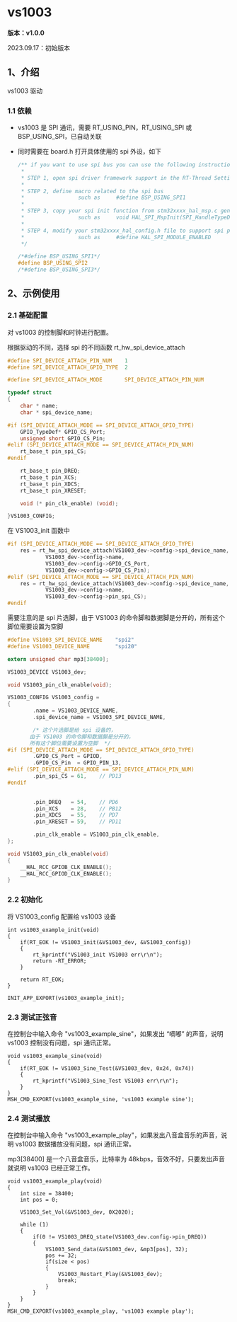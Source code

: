 



# vs1003

**版本：v1.0.0**

2023.09.17：初始版本

## 1、介绍

vs1003 驱动

### 1.1 依赖

- vs1003 是 SPI 通讯，需要 RT_USING_PIN，RT_USING_SPI 或 BSP_USING_SPI，已自动关联

- 同时需要在 board.h 打开具体使用的 spi 外设，如下

  ```c
  /** if you want to use spi bus you can use the following instructions.
   *
   * STEP 1, open spi driver framework support in the RT-Thread Settings file
   *
   * STEP 2, define macro related to the spi bus
   *                 such as     #define BSP_USING_SPI1
   *
   * STEP 3, copy your spi init function from stm32xxxx_hal_msp.c generated by stm32cubemx to the end of board.c file
   *                 such as     void HAL_SPI_MspInit(SPI_HandleTypeDef* hspi)
   *
   * STEP 4, modify your stm32xxxx_hal_config.h file to support spi peripherals. define macro related to the peripherals
   *                 such as     #define HAL_SPI_MODULE_ENABLED
   */
  
  /*#define BSP_USING_SPI1*/
  #define BSP_USING_SPI2
  /*#define BSP_USING_SPI3*/
  ```

  

## 2、示例使用

### 2.1 基础配置

对 vs1003 的控制脚和时钟进行配置。

根据驱动的不同，选择 spi 的不同函数 rt_hw_spi_device_attach

```C
#define SPI_DEVICE_ATTACH_PIN_NUM    1
#define SPI_DEVICE_ATTACH_GPIO_TYPE  2

#define SPI_DEVICE_ATTACH_MODE       SPI_DEVICE_ATTACH_PIN_NUM 

typedef struct
{
    char * name;
    char * spi_device_name;

#if (SPI_DEVICE_ATTACH_MODE == SPI_DEVICE_ATTACH_GPIO_TYPE)
    GPIO_TypeDef* GPIO_CS_Port;
    unsigned short GPIO_CS_Pin;
#elif (SPI_DEVICE_ATTACH_MODE == SPI_DEVICE_ATTACH_PIN_NUM)
    rt_base_t pin_spi_CS;
#endif

    rt_base_t pin_DREQ;
    rt_base_t pin_XCS;
    rt_base_t pin_XDCS;
    rt_base_t pin_XRESET;

    void (* pin_clk_enable) (void);

}VS1003_CONFIG;
```
在 VS1003_init 函数中

```c
#if (SPI_DEVICE_ATTACH_MODE == SPI_DEVICE_ATTACH_GPIO_TYPE)
    res = rt_hw_spi_device_attach(VS1003_dev->config->spi_device_name, 
            VS1003_dev->config->name,
            VS1003_dev->config->GPIO_CS_Port,
            VS1003_dev->config->GPIO_CS_Pin);
#elif (SPI_DEVICE_ATTACH_MODE == SPI_DEVICE_ATTACH_PIN_NUM)
    res = rt_hw_spi_device_attach(VS1003_dev->config->spi_device_name, 
            VS1003_dev->config->name,
            VS1003_dev->config->pin_spi_CS);
#endif
```



需要注意的是 spi 片选脚，由于 VS1003 的命令脚和数据脚是分开的，所有这个脚位需要设置为空脚 

```c
#define VS1003_SPI_DEVICE_NAME    "spi2"
#define VS1003_DEVICE_NAME        "spi20"

extern unsigned char mp3[38400];

VS1003_DEVICE VS1003_dev;

void VS1003_pin_clk_enable(void);

VS1003_CONFIG VS1003_config = 
{
        .name = VS1003_DEVICE_NAME,
        .spi_device_name = VS1003_SPI_DEVICE_NAME,

        /* 这个片选脚是给 spi 设备的，
       由于 VS1003 的命令脚和数据脚是分开的，
       所有这个脚位需要设置为空脚  */
#if (SPI_DEVICE_ATTACH_MODE == SPI_DEVICE_ATTACH_GPIO_TYPE)
        .GPIO_CS_Port = GPIOD,
        .GPIO_CS_Pin  = GPIO_PIN_13,
#elif (SPI_DEVICE_ATTACH_MODE == SPI_DEVICE_ATTACH_PIN_NUM)
        .pin_spi_CS = 61,    // PD13
#endif
        

        .pin_DREQ   = 54,    // PD6
        .pin_XCS    = 28,    // PB12
        .pin_XDCS   = 55,    // PD7
        .pin_XRESET = 59,    // PD11

        .pin_clk_enable = VS1003_pin_clk_enable,
};

void VS1003_pin_clk_enable(void)
{
    __HAL_RCC_GPIOB_CLK_ENABLE();
    __HAL_RCC_GPIOD_CLK_ENABLE();
}
```

### 2.2 初始化

将 VS1003_config 配置给 vs1003 设备

```
int vs1003_example_init(void)
{
    if(RT_EOK != VS1003_init(&VS1003_dev, &VS1003_config))
    {
        rt_kprintf("VS1003_init VS1003 err\r\n");
        return -RT_ERROR;
    }

    return RT_EOK;
}

INIT_APP_EXPORT(vs1003_example_init);
```

### 2.3 测试正弦音

在控制台中输入命令 "vs1003_example_sine"，如果发出 “嘀嘟” 的声音，说明 vs1003 控制没有问题，spi 通讯正常。

```
void vs1003_example_sine(void)
{
    if(RT_EOK != VS1003_Sine_Test(&VS1003_dev, 0x24, 0x74))
    {
        rt_kprintf("VS1003_Sine_Test VS1003 err\r\n");
    }
}
MSH_CMD_EXPORT(vs1003_example_sine, 'vs1003 example sine');
```

### 2.4 测试播放

在控制台中输入命令 "vs1003_example_play"，如果发出八音盒音乐的声音，说明 vs1003 数据播放没有问题，spi 通讯正常。

mp3[38400] 是一个八音盒音乐，比特率为 48kbps，音效不好，只要发出声音就说明 vs1003 已经正常工作。

```
void vs1003_example_play(void)
{
    int size = 38400;
    int pos = 0;

    VS1003_Set_Vol(&VS1003_dev, 0X2020);

    while (1)
    {
        if(0 != VS1003_DREQ_state(VS1003_dev.config->pin_DREQ))
        {
            VS1003_Send_data(&VS1003_dev, &mp3[pos], 32);
            pos += 32;
            if(size < pos)
            {
                VS1003_Restart_Play(&VS1003_dev);
                break;
            }
        }
    }
}
MSH_CMD_EXPORT(vs1003_example_play, 'vs1003 example play');
```


